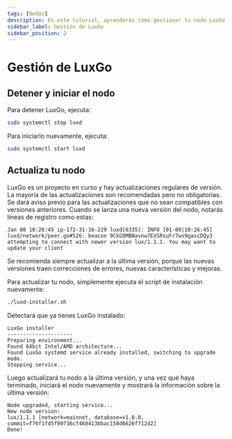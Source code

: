 ```yaml
---
tags: [Nodos]
description: En este tutorial, aprenderás cómo gestionar tu nodo LuxGo.
sidebar_label: Gestión de LuxGo
sidebar_position: 2
---
```


# Gestión de LuxGo

## Detener y iniciar el nodo

Para detener LuxGo, ejecuta:

```bash
sudo systemctl stop luxd
```

Para iniciarlo nuevamente, ejecuta:

```bash
sudo systemctl start luxd
```

## Actualiza tu nodo

LuxGo es un proyecto en curso y hay actualizaciones regulares de versión. La mayoría de las actualizaciones son recomendadas pero no obligatorias. Se dará aviso previo para las actualizaciones que no sean compatibles con versiones anteriores. Cuando se lanza una nueva versión del nodo, notarás líneas de registro como estas:

```text
Jan 08 10:26:45 ip-172-31-16-229 luxd[6335]: INFO [01-08|10:26:45] luxd/network/peer.go#526: beacon 9CkG9MBNavnw7EVSRsuFr7ws9gascDQy3 attempting to connect with newer version lux/1.1.1. You may want to update your client
```

Se recomienda siempre actualizar a la última versión, porque las nuevas versiones traen correcciones de errores, nuevas características y mejoras.

Para actualizar tu nodo, simplemente ejecuta el script de instalación nuevamente:

```bash
./luxd-installer.sh
```

Detectará que ya tienes LuxGo instalado:

```text
LuxGo installer
---------------------
Preparing environment...
Found 64bit Intel/AMD architecture...
Found LuxGo systemd service already installed, switching to upgrade mode.
Stopping service...
```

Luego actualizará tu nodo a la última versión, y una vez que haya terminado, iniciará el nodo nuevamente y mostrará la información sobre la última versión:

```text
Node upgraded, starting service...
New node version:
lux/1.1.1 [network=mainnet, database=v1.0.0, commit=f76f1fd5f99736cf468413bbac158d6626f712d2]
Done!
```
